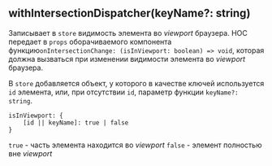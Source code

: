 ## withIntersectionDispatcher(keyName?: string)

Записывает в `store` видимость элемента во *viewport* браузера.
HOC передает в  `props` оборачиваемого компонента функцию`onIntersectionChange: (isInViewport: boolean) => void`, которая должна вызваться при изменении видимости элемента во *viewport* браузера.

В `store` добавляется объект, у которого в качестве ключей используется `id` элемента, или, при отсутствии `id`, параметр функции `keyName?: string`.

```
isInViewport: {
	[id || keyName]: true | false
}
```

`true` - часть элемента находится во *viewport*
`false` - элемент полностью вне *viewport*
